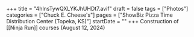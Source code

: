 +++
title = "4hlnsTywQXLYKJhUHDt7.avif"
draft = false
tags = ["Photos"]
categories = ["Chuck E. Cheese's"]
pages = ["ShowBiz Pizza Time Distribution Center (Topeka, KS)"]
startDate = ""
+++
Construction of [[Ninja Run]] courses (August 12, 2024)
